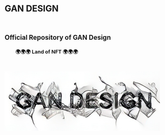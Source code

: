 # GAN DESIGN

</BR>

<h2>Official Repository of GAN Design </BR></h2>
<h3>&nbsp;&nbsp;&nbsp;&nbsp;&nbsp;&nbsp;&nbsp;&nbsp; 🌍🌍🌍 Land of NFT 🌍🌍🌍</h3> 

</BR>

![Alt text](https://raw.githubusercontent.com/JonnyBanana/GAN_Design/main/IMG/LOGO.png)

</BR>

